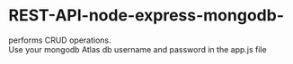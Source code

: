 # REST-API-node-express-mongodb-  
performs CRUD operations.  
Use your mongodb Atlas db username and password in the app.js file

